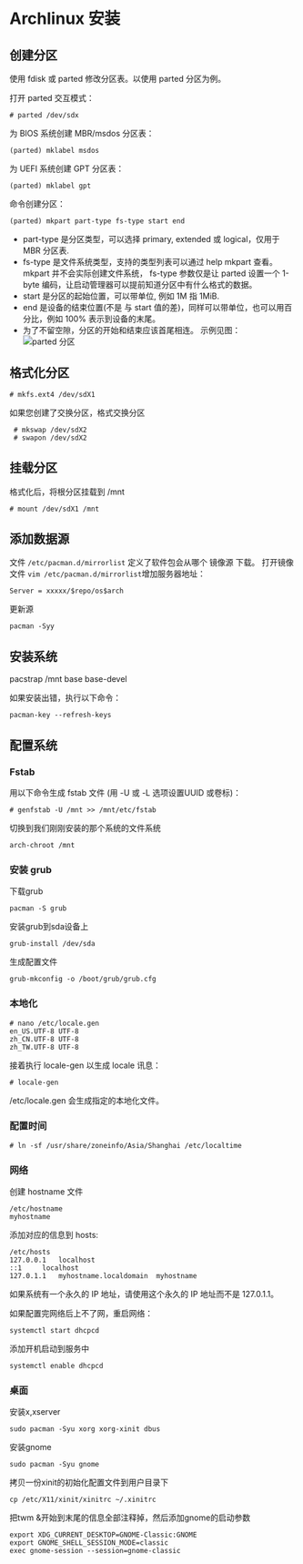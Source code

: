 
# Archlinux 安装

## 创建分区
使用 fdisk 或 parted 修改分区表。以使用 parted 分区为例。

打开 parted 交互模式：

    # parted /dev/sdx
为 BIOS 系统创建 MBR/msdos 分区表：

    (parted) mklabel msdos
为 UEFI 系统创建 GPT 分区表：

    (parted) mklabel gpt

命令创建分区：

    (parted) mkpart part-type fs-type start end
* part-type 是分区类型，可以选择 primary, extended 或 logical，仅用于 MBR 分区表.      
* fs-type 是文件系统类型，支持的类型列表可以通过 help mkpart 查看。 mkpart 并不会实际创建文件系统， fs-type 参数仅是让 parted 设置一个 1-byte 编码，让启动管理器可以提前知道分区中有什么格式的数据。
* start 是分区的起始位置，可以带单位, 例如 1M 指 1MiB.
* end 是设备的结束位置(不是 与 start 值的差)，同样可以带单位，也可以用百分比，例如 100% 表示到设备的末尾。
* 为了不留空隙，分区的开始和结束应该首尾相连。
示例见图：       
![parted 分区](https://github.com/TourDJ/linux-zen/blob/master/image/parted-msdoc.png)    

## 格式化分区

    # mkfs.ext4 /dev/sdX1

如果您创建了交换分区，格式交换分区
 
     # mkswap /dev/sdX2
     # swapon /dev/sdX2
 
## 挂载分区
格式化后，将根分区挂载到 /mnt

    # mount /dev/sdX1 /mnt

## 添加数据源
文件 `/etc/pacman.d/mirrorlist` 定义了软件包会从哪个 镜像源 下载。
打开镜像文件 `vim /etc/pacman.d/mirrorlist`增加服务器地址：

    Server = xxxxx/$repo/os$arch

更新源

    pacman -Syy

## 安装系统

pacstrap /mnt base base-devel

如果安装出错，执行以下命令：

    pacman-key --refresh-keys

## 配置系统
### Fstab
用以下命令生成 fstab 文件 (用 -U 或 -L 选项设置UUID 或卷标)：

    # genfstab -U /mnt >> /mnt/etc/fstab

切换到我们刚刚安装的那个系统的文件系统

    arch-chroot /mnt

### 安装 grub
下载grub

    pacman -S grub

安装grub到sda设备上

    grub-install /dev/sda 

生成配置文件

    grub-mkconfig -o /boot/grub/grub.cfg

### 本地化

    # nano /etc/locale.gen
    en_US.UTF-8 UTF-8
    zh_CN.UTF-8 UTF-8
    zh_TW.UTF-8 UTF-8
接着执行 locale-gen 以生成 locale 讯息：

    # locale-gen
/etc/locale.gen 会生成指定的本地化文件。

### 配置时间

    # ln -sf /usr/share/zoneinfo/Asia/Shanghai /etc/localtime

### 网络

创建 hostname 文件

    /etc/hostname
    myhostname
添加对应的信息到 hosts:

    /etc/hosts
    127.0.0.1	localhost
    ::1		localhost
    127.0.1.1	myhostname.localdomain	myhostname
如果系统有一个永久的 IP 地址，请使用这个永久的 IP 地址而不是 127.0.1.1。

如果配置完网络后上不了网，重启网络：

    systemctl start dhcpcd

添加开机启动到服务中

    systemctl enable dhcpcd

### 桌面

安装x,xserver

    sudo pacman -Syu xorg xorg-xinit dbus

安装gnome

    sudo pacman -Syu gnome
    
拷贝一份xinit的初始化配置文件到用户目录下

    cp /etc/X11/xinit/xinitrc ~/.xinitrc
把twm &开始到末尾的信息全部注释掉，然后添加gnome的启动参数

    export XDG_CURRENT_DESKTOP=GNOME-Classic:GNOME
    export GNOME_SHELL_SESSION_MODE=classic
    exec gnome-session --session=gnome-classic

    
